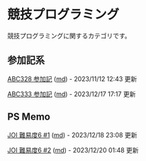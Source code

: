 # 競技プログラミング
競技プログラミングに関するカテゴリです。

## 参加記系
[ABC328 参加記](html/abc328.html) ([md](md/abc328.md)) - 2023/11/12 12:43 更新

[ABC333 参加記](html/abc333.html) ([md](md/abc333.md)) - 2023/12/17 17:17 更新

## PS Memo
[JOI 難易度6 #1](html/joi001.html) ([md](md/joi001.md)) - 2023/12/18 23:08 更新

[JOI 難易度6 #2](html/joi002.html) ([md](md/joi002.md)) - 2023/12/20 01:48 更新